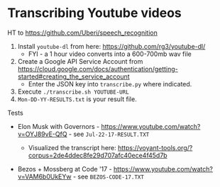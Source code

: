# Transcribing Youtube videos

HT to https://github.com/Uberi/speech_recognition

1. Install `youtube-dl` from here: https://github.com/rg3/youtube-dl/
   * FYI - a 1 hour video converts into a 600-700mb wav file
2. Create a Google API Service Account from https://cloud.google.com/docs/authentication/getting-started#creating_the_service_account
   * Enter the JSON key into `transcribe.py` where indicated.
3.  Execute `./transcribe.sh YOUTUBE-URL`
4. `Mon-DD-YY-RESULTS.txt` is your result file.


Tests

* Elon Musk with Governors - https://www.youtube.com/watch?v=OYJ89vE-QfQ - see `Jul-22-17-RESULT.TXT`
   * Visualized the transcript here: https://voyant-tools.org/?corpus=2de4ddec8fe29d707afc40ece4f45d7b

* Bezos + Mossberg at Code '17 - https://www.youtube.com/watch?v=VAM6b0UkEYw - see `BEZOS-CODE-17.TXT`
